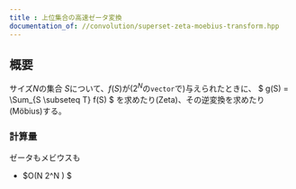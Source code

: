 ```yaml
---
title : 上位集合の高速ゼータ変換
documentation_of: //convolution/superset-zeta-moebius-transform.hpp
---
```


## 概要

サイズ$N$の集合 $S$について、$f(S)$が($2^N$の`vector`で)与えられたときに、
$ g(S) = \Sum_{S \subseteq T} f(S) $ を求めたり(Zeta)、その逆変換を求めたり(Möbius)する。


### 計算量
ゼータもメビウスも

- $O(N 2^N ) $

